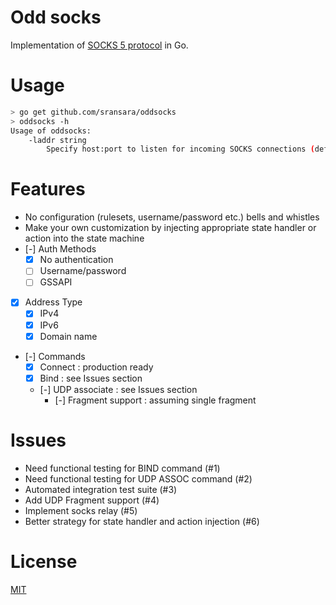 # Odd socks
Implementation of [SOCKS 5 protocol](https://www.ietf.org/rfc/rfc1928.txt) in Go.

# Usage
``` sh
> go get github.com/sransara/oddsocks
> oddsocks -h
Usage of oddsocks:
    -laddr string
        Specify host:port to listen for incoming SOCKS connections (default ":0")
```

# Features

- No configuration (rulesets, username/password etc.) bells and whistles
- Make your own customization by injecting appropriate state handler or action into the state machine
- [-] Auth Methods
    - [X] No authentication
    - [ ] Username/password
    - [ ] GSSAPI
- [X] Address Type
    - [X] IPv4
    - [X] IPv6
    - [X] Domain name
- [-] Commands
    - [X] Connect : production ready
    - [X] Bind : see Issues section
    - [-] UDP associate : see Issues section
        - [-] Fragment support : assuming single fragment


# Issues
- Need functional testing for BIND command (#1)
- Need functional testing for UDP ASSOC command (#2)
- Automated integration test suite (#3)
- Add UDP Fragment support (#4)
- Implement socks relay (#5)
- Better strategy for state handler and action injection (#6)


# License
[MIT](https://choosealicense.com/licenses/mit/)

